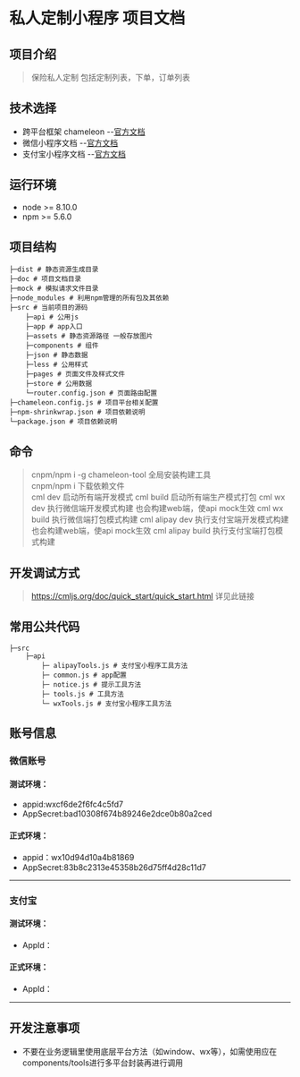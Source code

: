# 私人定制小程序 项目文档

## 项目介绍

> 保险私人定制
> 包括定制列表，下单，订单列表

## 技术选择

- 跨平台框架 chameleon --[官方文档](https://cmljs.org/#/)
- 微信小程序文档 --[官方文档](https://developers.weixin.qq.com/miniprogram/dev/framework/)
- 支付宝小程序文档 --[官方文档](https://docs.alipay.com/mini/developer/getting-started)

## 运行环境
- node >= 8.10.0 
- npm >= 5.6.0

## 项目结构

```
├─dist # 静态资源生成目录
├─doc # 项目文档目录
├─mock # 模拟请求文件目录
├─node_modules # 利用npm管理的所有包及其依赖
├─src # 当前项目的源码
    ├─api # 公用js
    ├─app # app入口
    ├─assets # 静态资源路径 一般存放图片
    ├─components # 组件
    ├─json # 静态数据
    ├─less # 公用样式
    ├─pages # 页面文件及样式文件
    ├─store # 公用数据
    └─router.config.json # 页面路由配置
├─chameleon.config.js # 项目平台相关配置
├─npm-shrinkwrap.json # 项目依赖说明
└─package.json # 项目依赖说明
```

## 命令

> cnpm/npm i -g chameleon-tool 全局安装构建工具  
> cnpm/npm i 下载依赖文件  
> cml dev 启动所有端开发模式 
> cml build 启动所有端生产模式打包
> cml wx dev 执行微信端开发模式构建 也会构建web端，使api mock生效
> cml wx build 执行微信端打包模式构建
> cml alipay dev 执行支付宝端开发模式构建 也会构建web端，使api mock生效
> cml alipay build 执行支付宝端打包模式构建

## 开发调试方式

> https://cmljs.org/doc/quick_start/quick_start.html 详见此链接

## 常用公共代码

```
├─src
    ├─api 
        ├─ alipayTools.js # 支付宝小程序工具方法 
        ├─ common.js # app配置 
        ├─ notice.js # 提示工具方法 
        ├─ tools.js # 工具方法 
        └─ wxTools.js # 支付宝小程序工具方法 
```

## 账号信息

### 微信账号

#### 测试环境：

- appid:wxcf6de2f6fc4c5fd7
- AppSecret:bad10308f674b89246e2dce0b80a2ced

#### 正式环境：

- appid：wx10d94d10a4b81869
- AppSecret:83b8c2313e45358b26d75ff4d28c11d7

---

### 支付宝

#### 测试环境：

- AppId：

#### 正式环境：

- AppId：

---

## 开发注意事项
- 不要在业务逻辑里使用底层平台方法（如window、wx等），如需使用应在components/tools进行多平台封装再进行调用